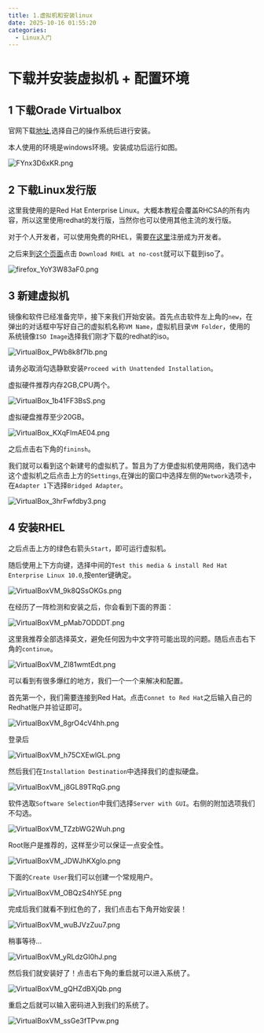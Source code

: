```yaml
---
title: 1.虚拟机和安装linux
date: 2025-10-16 01:55:20
categories:
  - Linux入门
---
```


# 下载并安装虚拟机 + 配置环境

## 1 下载Orade Virtualbox

官网下载[地址](https://www.virtualbox.org/wiki/Downloads),选择自己的操作系统后进行安装。

本人使用的环境是windows环境。安装成功后运行如图。

![FYnx3D6xKR.png](https://pub-85d4dcece16844bf8290aa4b33608ccd.r2.dev/ShareX/2025/10/FYnx3D6xKR.png)

## 2 下载Linux发行版

这里我使用的是Red Hat Enterprise Linux。大概本教程会覆盖RHCSA的所有内容，所以这里使用redhat的发行版，当然你也可以使用其他主流的发行版。

对于个人开发者，可以使用免费的RHEL，需要[在这里](https://developers.redhat.com/)注册成为开发者。

之后来到[这个页面](https://developers.redhat.com/products/rhel/overview?source=sso)点击 `Download RHEL at no-cost`就可以下载到iso了。

![firefox_YoY3W83aF0.png](https://pub-85d4dcece16844bf8290aa4b33608ccd.r2.dev/ShareX/2025/10/firefox_YoY3W83aF0.png)

## 3 新建虚拟机

镜像和软件已经准备完毕，接下来我们开始安装。首先点击软件左上角的`new`，在弹出的对话框中写好自己的虚拟机名称`VM Name`，虚拟机目录`VM Folder`，使用的系统镜像`ISO Image`选择我们刚才下载的redhat的iso。

![VirtualBox_PWb8k8f7Ib.png](https://pub-85d4dcece16844bf8290aa4b33608ccd.r2.dev/ShareX/2025/10/VirtualBox_PWb8k8f7Ib.png)

请务必取消勾选静默安装`Proceed with Unattended Installation`。

虚拟硬件推荐内存2GB,CPU两个。

![VirtualBox_1b41FF3BsS.png](https://pub-85d4dcece16844bf8290aa4b33608ccd.r2.dev/ShareX/2025/10/VirtualBox_1b41FF3BsS.png)

虚拟硬盘推荐至少20GB。

![VirtualBox_KXqFlmAE04.png](https://pub-85d4dcece16844bf8290aa4b33608ccd.r2.dev/ShareX/2025/10/VirtualBox_KXqFlmAE04.png)

之后点击右下角的`fininsh`。

我们就可以看到这个新建号的虚拟机了。暂且为了方便虚拟机使用网络，我们选中这个虚拟机之后点击上方的`Settings`,在弹出的窗口中选择左侧的`Network`选项卡，在`Adapter 1`下选择`Bridged Adapter`。

![VirtualBox_3hrFwfdby3.png](https://pub-85d4dcece16844bf8290aa4b33608ccd.r2.dev/ShareX/2025/10/VirtualBox_3hrFwfdby3.png)

## 4 安装RHEL

之后点击上方的绿色右箭头`Start`，即可运行虚拟机。

随后使用上下方向键，选择中间的`Test this media & install Red Hat Enterprise Linux 10.0`,按enter键确定。

![VirtualBoxVM_9k8QSsOKGs.png](https://pub-85d4dcece16844bf8290aa4b33608ccd.r2.dev/ShareX/2025/10/VirtualBoxVM_9k8QSsOKGs.png)

在经历了一阵检测和安装之后，你会看到下面的界面：

![VirtualBoxVM_pMab7ODDDT.png](https://pub-85d4dcece16844bf8290aa4b33608ccd.r2.dev/ShareX/2025/10/VirtualBoxVM_pMab7ODDDT.png)

这里我推荐全部选择英文，避免任何因为中文字符可能出现的问题。随后点击右下角的`continue`。

![VirtualBoxVM_ZI81wmtEdt.png](https://pub-85d4dcece16844bf8290aa4b33608ccd.r2.dev/ShareX/2025/10/VirtualBoxVM_ZI81wmtEdt.png)

可以看到有很多爆红的地方，我们一个一个来解决和配置。

首先第一个，我们需要连接到Red Hat。点击`Connet to Red Hat`之后输入自己的Redhat账户并验证即可。

![VirtualBoxVM_8grO4cV4hh.png](https://pub-85d4dcece16844bf8290aa4b33608ccd.r2.dev/ShareX/2025/10/VirtualBoxVM_8grO4cV4hh.png)

登录后

![VirtualBoxVM_h75CXEwlGL.png](https://pub-85d4dcece16844bf8290aa4b33608ccd.r2.dev/ShareX/2025/10/VirtualBoxVM_h75CXEwlGL.png)

然后我们在`Installation Destination`中选择我们的虚拟硬盘。

![VirtualBoxVM_j8GL89TRqG.png](https://pub-85d4dcece16844bf8290aa4b33608ccd.r2.dev/ShareX/2025/10/VirtualBoxVM_j8GL89TRqG.png)

软件选取`Software Selection`中我们选择`Server with GUI`。右侧的附加选项我们不勾选。

![VirtualBoxVM_TZzbWG2Wuh.png](https://pub-85d4dcece16844bf8290aa4b33608ccd.r2.dev/ShareX/2025/10/VirtualBoxVM_TZzbWG2Wuh.png)

Root账户是推荐的，这样至少可以保证一点安全性。

![VirtualBoxVM_JDWJhKXgIo.png](https://pub-85d4dcece16844bf8290aa4b33608ccd.r2.dev/ShareX/2025/10/VirtualBoxVM_JDWJhKXgIo.png)

下面的`Create User`我们可以创建一个常规用户。

![VirtualBoxVM_OBQzS4hY5E.png](https://pub-85d4dcece16844bf8290aa4b33608ccd.r2.dev/ShareX/2025/10/VirtualBoxVM_OBQzS4hY5E.png)

完成后我们就看不到红色的了，我们点击右下角开始安装！

![VirtualBoxVM_wuBJVzZuu7.png](https://pub-85d4dcece16844bf8290aa4b33608ccd.r2.dev/ShareX/2025/10/VirtualBoxVM_wuBJVzZuu7.png)

稍事等待...

![VirtualBoxVM_yRLdzGI0hJ.png](https://pub-85d4dcece16844bf8290aa4b33608ccd.r2.dev/ShareX/2025/10/VirtualBoxVM_yRLdzGI0hJ.png)

然后我们就安装好了！点击右下角的重启就可以进入系统了。

![VirtualBoxVM_gQHZdBXjQb.png](https://pub-85d4dcece16844bf8290aa4b33608ccd.r2.dev/ShareX/2025/10/VirtualBoxVM_gQHZdBXjQb.png)

重启之后就可以输入密码进入到我们的系统了。

![VirtualBoxVM_ssGe3fTPvw.png](https://pub-85d4dcece16844bf8290aa4b33608ccd.r2.dev/ShareX/2025/10/VirtualBoxVM_ssGe3fTPvw.png)